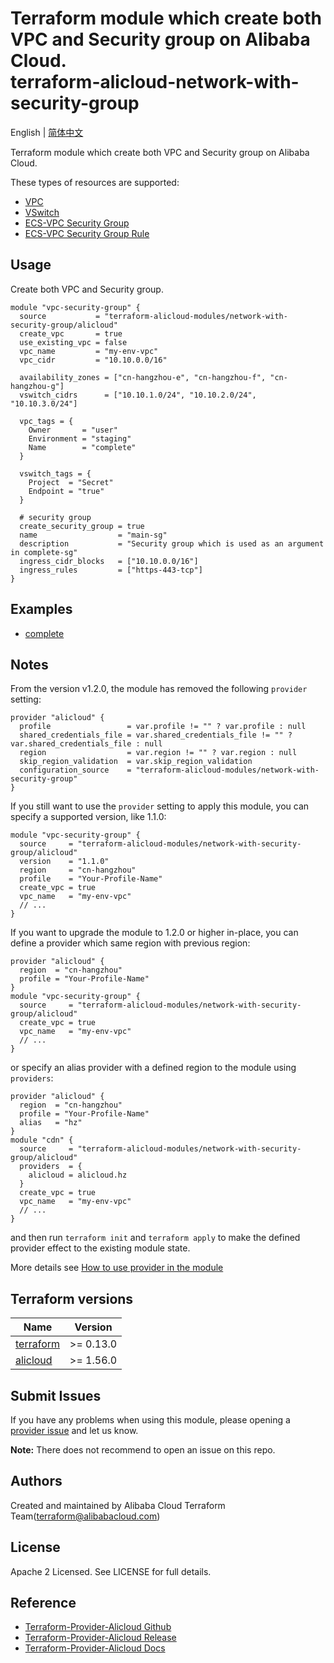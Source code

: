 Terraform module which create both VPC and Security group on Alibaba Cloud.  
terraform-alicloud-network-with-security-group
=============================================

English | [简体中文](https://github.com/terraform-alicloud-modules/terraform-alicloud-network-with-security-group/blob/master/README-CN.md)

Terraform module which create both VPC and Security group on Alibaba Cloud.

These types of resources are supported:

* [VPC](https://www.terraform.io/docs/providers/alicloud/r/vpc.html)
* [VSwitch](https://www.terraform.io/docs/providers/alicloud/r/vswitch.html)
* [ECS-VPC Security Group](https://www.terraform.io/docs/providers/alicloud/r/security_group.html)
* [ECS-VPC Security Group Rule](https://www.terraform.io/docs/providers/alicloud/r/security_group_rule.html)

## Usage

Create both VPC and Security group.

```hcl
module "vpc-security-group" {
  source           = "terraform-alicloud-modules/network-with-security-group/alicloud"
  create_vpc       = true
  use_existing_vpc = false
  vpc_name         = "my-env-vpc"
  vpc_cidr         = "10.10.0.0/16"

  availability_zones = ["cn-hangzhou-e", "cn-hangzhou-f", "cn-hangzhou-g"]
  vswitch_cidrs      = ["10.10.1.0/24", "10.10.2.0/24", "10.10.3.0/24"]

  vpc_tags = {
    Owner       = "user"
    Environment = "staging"
    Name        = "complete"
  }

  vswitch_tags = {
    Project  = "Secret"
    Endpoint = "true"
  }

  # security group
  create_security_group = true
  name                  = "main-sg"
  description           = "Security group which is used as an argument in complete-sg"
  ingress_cidr_blocks   = ["10.10.0.0/16"]
  ingress_rules         = ["https-443-tcp"]
}
```

## Examples

* [complete](https://github.com/terraform-alicloud-modules/terraform-alicloud-network-with-security-group/tree/master/examples/complete)

## Notes
From the version v1.2.0, the module has removed the following `provider` setting:

```hcl
provider "alicloud" {
  profile                 = var.profile != "" ? var.profile : null
  shared_credentials_file = var.shared_credentials_file != "" ? var.shared_credentials_file : null
  region                  = var.region != "" ? var.region : null
  skip_region_validation  = var.skip_region_validation
  configuration_source    = "terraform-alicloud-modules/network-with-security-group"
}
```

If you still want to use the `provider` setting to apply this module, you can specify a supported version, like 1.1.0:

```hcl
module "vpc-security-group" {
  source     = "terraform-alicloud-modules/network-with-security-group/alicloud"
  version    = "1.1.0"
  region     = "cn-hangzhou"
  profile    = "Your-Profile-Name"
  create_vpc = true
  vpc_name   = "my-env-vpc"
  // ...
}
```

If you want to upgrade the module to 1.2.0 or higher in-place, you can define a provider which same region with
previous region:

```hcl
provider "alicloud" {
  region  = "cn-hangzhou"
  profile = "Your-Profile-Name"
}
module "vpc-security-group" {
  source     = "terraform-alicloud-modules/network-with-security-group/alicloud"
  create_vpc = true
  vpc_name   = "my-env-vpc"
  // ...
}
```
or specify an alias provider with a defined region to the module using `providers`:

```hcl
provider "alicloud" {
  region  = "cn-hangzhou"
  profile = "Your-Profile-Name"
  alias   = "hz"
}
module "cdn" {
  source     = "terraform-alicloud-modules/network-with-security-group/alicloud"
  providers  = {
    alicloud = alicloud.hz
  }
  create_vpc = true
  vpc_name   = "my-env-vpc"
  // ...
}
```

and then run `terraform init` and `terraform apply` to make the defined provider effect to the existing module state.

More details see [How to use provider in the module](https://www.terraform.io/docs/language/modules/develop/providers.html#passing-providers-explicitly)

## Terraform versions

| Name | Version |
|------|---------|
| <a name="requirement_terraform"></a> [terraform](#requirement\_terraform) | >= 0.13.0 |
| <a name="requirement_alicloud"></a> [alicloud](#requirement\_alicloud) | >= 1.56.0 |

Submit Issues
-------------
If you have any problems when using this module, please opening a [provider issue](https://github.com/terraform-providers/terraform-provider-alicloud/issues/new) and let us know.

**Note:** There does not recommend to open an issue on this repo.

Authors
-------
Created and maintained by Alibaba Cloud Terraform Team(terraform@alibabacloud.com)

License
----
Apache 2 Licensed. See LICENSE for full details.

Reference
---------
* [Terraform-Provider-Alicloud Github](https://github.com/terraform-providers/terraform-provider-alicloud)
* [Terraform-Provider-Alicloud Release](https://releases.hashicorp.com/terraform-provider-alicloud/)
* [Terraform-Provider-Alicloud Docs](https://www.terraform.io/docs/providers/alicloud/index.html)